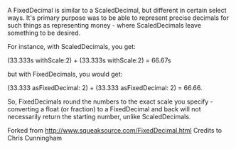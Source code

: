 A FixedDecimal is similar to a ScaledDecimal, but different in certain select ways. It's primary purpose was to be able to represent precise decimals for such things as representing money - where ScaledDecimals leave something to be desired.

For instance, with ScaledDecimals, you get:

(33.333s withScale:2) + (33.333s withScale:2) = 66.67s 

but with FixedDecimals, you would get:

(33.333 asFixedDecimal: 2) + (33.333 asFixedDecimal: 2) = 66.66. 

So, FixedDecimals round the numbers to the exact scale you specify - converting a float (or fraction) to a FixedDecimal and back will not necessarily return the starting number, unlike ScaledDecimals.

Forked from http://www.squeaksource.com/FixedDecimal.html Credits to Chris Cunningham